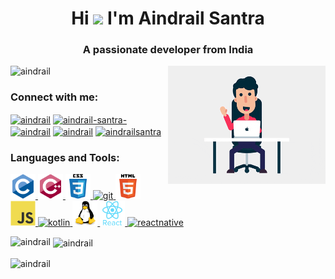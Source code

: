 


<!-- **Aindrail/Aindrail** is a ✨ _special_ ✨ repository because  `README.md` (this file) appears on your GitHub profile.

Here are some ideas to get you started:

- 🔭 I’m currently working on ...
- 🌱 I’m currently learning ...
- 👯 I’m looking to collaborate on ...
- 🤔 I’m looking for help with ...
- 💬 Ask me about ...
- 📫 How to reach me: ...
- 😄 Pronouns: ...
- ⚡ Fun fact: ...
 -->
<h1 align="center">Hi <img src="https://media.giphy.com/media/hvRJCLFzcasrR4ia7z/giphy.gif" width="25px">  I'm Aindrail Santra</h1>

<h3 align="center">A passionate developer from India</h3>
<p align="right"><img src= "https://github.com/Aindrail/Aindrail/blob/main/Work-Fun.gif"align="right" width=50%>

<p align="left"> <img src="https://komarev.com/ghpvc/?username=aindrail&label=Profile%20views&color=0e75b6&style=flat" alt="aindrail" /> </p>

<h3 align="left">Connect with me:</h3>
<p align="left">
<a href="https://codepen.io/aindrail" target="_blank"><img align="center" src="https://raw.githubusercontent.com/rahuldkjain/github-profile-readme-generator/master/src/images/icons/Social/codepen.svg" alt="aindrail" height="30" width="40" /></a>
<a href="https://www.linkedin.com/in/aindrail-santra-a717871b9/" target="_blank"><img align="center" src="https://raw.githubusercontent.com/rahuldkjain/github-profile-readme-generator/master/src/images/icons/Social/linked-in-alt.svg" alt="aindrail-santra-" height="30" width="40" /></a>
<a href="https://www.codechef.com/users/aindrail" target="_blank"><img align="center" src="https://cdn.jsdelivr.net/npm/simple-icons@3.1.0/icons/codechef.svg" alt="aindrail" height="30" width="40" /></a>
<a href="https://www.leetcode.com/aindrail" target="_blank"><img align="center" src="https://raw.githubusercontent.com/rahuldkjain/github-profile-readme-generator/master/src/images/icons/Social/leet-code.svg" alt="aindrail" height="30" width="40" /></a>
<a href="https://auth.geeksforgeeks.org/user/aindrailsantra" target="_blank"><img align="center" src="https://raw.githubusercontent.com/rahuldkjain/github-profile-readme-generator/master/src/images/icons/Social/geeks-for-geeks.svg" alt="aindrailsantra" height="30" width="40" /></a>
</p>

<h3 align="left">Languages and Tools:</h3>
<p align="left"> <a href="https://www.cprogramming.com/" target="_blank" rel="noreferrer"> <img src="https://raw.githubusercontent.com/devicons/devicon/master/icons/c/c-original.svg" alt="c" width="40" height="40"/> </a> <a href="https://www.w3schools.com/cpp/" target="_blank" rel="noreferrer"> <img src="https://raw.githubusercontent.com/devicons/devicon/master/icons/cplusplus/cplusplus-original.svg" alt="cplusplus" width="40" height="40"/> </a> <a href="https://www.w3schools.com/css/" target="_blank" rel="noreferrer"> <img src="https://raw.githubusercontent.com/devicons/devicon/master/icons/css3/css3-original-wordmark.svg" alt="css3" width="40" height="40"/> </a> <a href="https://git-scm.com/" target="_blank" rel="noreferrer"> <img src="https://www.vectorlogo.zone/logos/git-scm/git-scm-icon.svg" alt="git" width="40" height="40"/> </a> <a href="https://www.w3.org/html/" target="_blank" rel="noreferrer"> <img src="https://raw.githubusercontent.com/devicons/devicon/master/icons/html5/html5-original-wordmark.svg" alt="html5" width="40" height="40"/> </a> <a href="https://developer.mozilla.org/en-US/docs/Web/JavaScript" target="_blank" rel="noreferrer"> <img src="https://raw.githubusercontent.com/devicons/devicon/master/icons/javascript/javascript-original.svg" alt="javascript" width="40" height="40"/> </a> <a href="https://kotlinlang.org" target="_blank" rel="noreferrer"> <img src="https://www.vectorlogo.zone/logos/kotlinlang/kotlinlang-icon.svg" alt="kotlin" width="40" height="40"/> </a> <a href="https://www.linux.org/" target="_blank" rel="noreferrer"> <img src="https://raw.githubusercontent.com/devicons/devicon/master/icons/linux/linux-original.svg" alt="linux" width="40" height="40"/> </a> <a href="https://reactjs.org/" target="_blank" rel="noreferrer"> <img src="https://raw.githubusercontent.com/devicons/devicon/master/icons/react/react-original-wordmark.svg" alt="react" width="40" height="40"/> </a> <a href="https://reactnative.dev/" target="_blank" rel="noreferrer"> <img src="https://reactnative.dev/img/header_logo.svg" alt="reactnative" width="40" height="40"/> </a> </p>
<p><img align="left" src="https://github-readme-stats.vercel.app/api/top-langs?username=aindrail&show_icons=true&locale=en&layout=compact&theme=dark" alt="aindrail" /></p>
<p>&nbsp;<img align="center"  src="https://github-readme-stats.vercel.app/api?username=aindrail&show_icons=true&theme=dark&locale=en" alt="aindrail" /></p>

<p><img align="center" src="https://github-readme-streak-stats.herokuapp.com/?user=aindrail&theme=dark&" alt="aindrail" /></p> 


